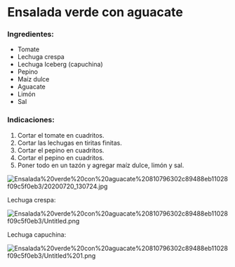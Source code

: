 # Ensalada verde con aguacate

### Ingredientes:

- Tomate
- Lechuga crespa
- Lechuga Iceberg (capuchina)
- Pepino
- Maíz dulce
- Aguacate
- Limón
- Sal

### Indicaciones:

1. Cortar el tomate en cuadritos.
2. Cortar las lechugas en tiritas finitas.
3. Cortar el pepino en cuadritos.
4. Cortar el pepino en cuadritos.
5. Poner todo en un tazón y agregar maíz dulce, limón y sal.

![Ensalada%20verde%20con%20aguacate%20810796302c89488eb11028f09c5f0eb3/20200720_130724.jpg](Ensalada%20verde%20con%20aguacate%20810796302c89488eb11028f09c5f0eb3/20200720_130724.jpg)

Lechuga crespa:

![Ensalada%20verde%20con%20aguacate%20810796302c89488eb11028f09c5f0eb3/Untitled.png](Ensalada%20verde%20con%20aguacate%20810796302c89488eb11028f09c5f0eb3/Untitled.png)

Lechuga capuchina:

![Ensalada%20verde%20con%20aguacate%20810796302c89488eb11028f09c5f0eb3/Untitled%201.png](Ensalada%20verde%20con%20aguacate%20810796302c89488eb11028f09c5f0eb3/Untitled%201.png)